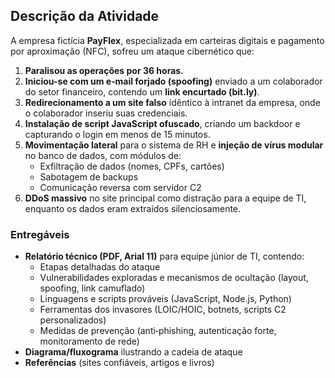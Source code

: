 ## Descrição da Atividade

A empresa fictícia **PayFlex**, especializada em carteiras digitais e pagamento por aproximação (NFC), sofreu um ataque cibernético que:

1. **Paralisou as operações por 36 horas.**  
2. **Iniciou-se com um e‑mail forjado (spoofing)** enviado a um colaborador do setor financeiro, contendo um **link encurtado (bit.ly)**.  
3. **Redirecionamento a um site falso** idêntico à intranet da empresa, onde o colaborador inseriu suas credenciais.  
4. **Instalação de script JavaScript ofuscado**, criando um backdoor e capturando o login em menos de 15 minutos.  
5. **Movimentação lateral** para o sistema de RH e **injeção de vírus modular** no banco de dados, com módulos de:
   - Exfiltração de dados (nomes, CPFs, cartões)  
   - Sabotagem de backups  
   - Comunicação reversa com servidor C2  
6. **DDoS massivo** no site principal como distração para a equipe de TI, enquanto os dados eram extraídos silenciosamente.

### Entregáveis

- **Relatório técnico (PDF, Arial 11)** para equipe júnior de TI, contendo:
  - Etapas detalhadas do ataque  
  - Vulnerabilidades exploradas e mecanismos de ocultação (layout, spoofing, link camuflado)  
  - Linguagens e scripts prováveis (JavaScript, Node.js, Python)  
  - Ferramentas dos invasores (LOIC/HOIC, botnets, scripts C2 personalizados)  
  - Medidas de prevenção (anti‑phishing, autenticação forte, monitoramento de rede)  
- **Diagrama/fluxograma** ilustrando a cadeia de ataque  
- **Referências** (sites confiáveis, artigos e livros)
